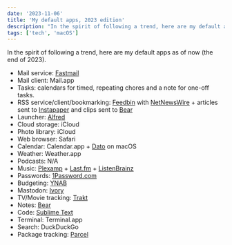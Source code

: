```yaml
---
date: '2023-11-06'
title: 'My default apps, 2023 edition'
description: "In the spirit of following a trend, here are my default apps as of now (the end of 2023)."
tags: ['tech', 'macOS']
---
```


In the spirit of following a trend, here are my default apps as of now (the end of 2023).<!-- excerpt -->

- Mail service: <a onclick="clicky?.log('/posts/2023/default-apps-2023/','Fastmail referral', 'click')" href="https://ref.fm/u30190984">Fastmail</a>
- Mail client: Mail.app
- Tasks: calendars for timed, repeating chores and a note for one-off tasks.
- RSS service/client/bookmarking: [Feedbin](https://feedbin.com) with [NetNewsWire](https://netnewswire.com) + articles sent to [Instapaper](https://instapaper.com) and clips sent to [Bear](https://bear.app)
- Launcher: [Alfred](https://alfredapp.com)
- Cloud storage: iCloud
- Photo library: iCloud
- Web browser: Safari
- Calendar: Calendar.app + [Dato](https://sindresorhus.com/dato) on macOS
- Weather: Weather.app
- Podcasts: N/A
- Music: [Plexamp](https://www.plex.tv/plexamp/) + [Last.fm](https://last.fm) + [ListenBrainz](https://listenbrainz.org)
- Passwords: [1Password.com](https://1password.com)
- Budgeting: [YNAB](https://ynab.com)
- Mastodon: [Ivory](https://tapbots.com/ivory/)
- TV/Movie tracking: [Trakt](https://trakt.tv)
- Notes: [Bear](https://bear.app)
- Code: [Sublime Text](https://www.sublimetext.com)
- Terminal: Terminal.app
- Search: DuckDuckGo
- Package tracking: [Parcel](https://parcelapp.net)
